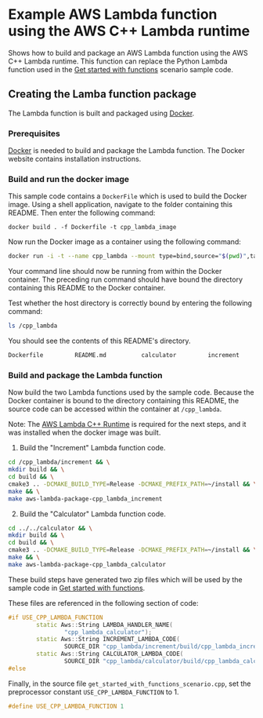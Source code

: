 # Example AWS Lambda function using the AWS C++ Lambda runtime

Shows how to build and package an AWS Lambda function using the AWS C++ 
Lambda runtime. This function can replace the Python Lambda function used in 
the [Get started with functions](../get_started_with_functions_scenario.cpp) 
scenario sample code.

## Creating the Lamba function package 

The Lambda function is built and packaged using [Docker](https://www.docker.com/).

### Prerequisites

[Docker](https://www.docker.com/) is needed to build and package the Lambda function. The Docker website contains installation instructions. 

### Build and run the docker image

This sample code contains a `DockerFile` which is used to build the Docker image. Using a shell application, navigate to the folder containing this README. 
Then enter the following command:

```bashcd 
docker build . -f Dockerfile -t cpp_lambda_image
```

Now run the Docker image as a container using the following command:

```bash
docker run -i -t --name cpp_lambda --mount type=bind,source="$(pwd)",target=/cpp_lambda cpp_lambda_image bash
```

Your command line should now be running from within the Docker container. 
The preceding run command should have bound the directory containing this 
README to the Docker container.

Test whether the host directory is correctly bound by entering the following 
command:

```bash
ls /cpp_lambda
```

You should see the contents of this README's directory.

```bash
Dockerfile         README.md          calculator         increment   
```

### Build and package the Lambda function


Now build the two Lambda functions used by the sample code. Because the Docker container is bound to the directory containing
this README, the source code can be accessed within the container at `/cpp_lambda`.

Note: The [AWS Lambda C++ Runtime](https://github.com/awslabs/aws-lambda-cpp) is required for the next steps, and it was installed when the docker image was built.


1. Build the "Increment" Lambda function code.

```bash
cd /cpp_lambda/increment && \
mkdir build && \
cd build && \
cmake3 .. -DCMAKE_BUILD_TYPE=Release -DCMAKE_PREFIX_PATH=~/install && \
make && \
make aws-lambda-package-cpp_lambda_increment
```

2. Build the "Calculator" Lambda function code.

```bash
cd ../../calculator && \
mkdir build && \
cd build && \
cmake3 .. -DCMAKE_BUILD_TYPE=Release -DCMAKE_PREFIX_PATH=~/install && \
make && \
make aws-lambda-package-cpp_lambda_calculator
```
These build steps have generated two zip files which will be used by the sample 
code in [Get started with functions](../get_started_with_functions_scenario.cpp). 

These files are referenced in the following section of code:

```cpp
#if USE_CPP_LAMBDA_FUNCTION
        static Aws::String LAMBDA_HANDLER_NAME(
                "cpp_lambda_calculator");
        static Aws::String INCREMENT_LAMBDA_CODE(
                SOURCE_DIR "cpp_lambda/increment/build/cpp_lambda_increment.zip");
        static Aws::String CALCULATOR_LAMBDA_CODE(
                SOURCE_DIR "cpp_lambda/calculator/build/cpp_lambda_calculator.zip");
#else
```

Finally, in the source file `get_started_with_functions_scenario.cpp`, set the preprocessor constant `USE_CPP_LAMBDA_FUNCTION` to 1.

```cpp
#define USE_CPP_LAMBDA_FUNCTION 1
```